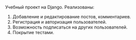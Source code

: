 Учебный проект на Django.
Реализованы:
1) Добавление и редактирование постов, комментариев.
2) Регистрация и авторизация пользователей.
3) Возможность подписаться на других пользователей.
4) Покрытие тестами.
